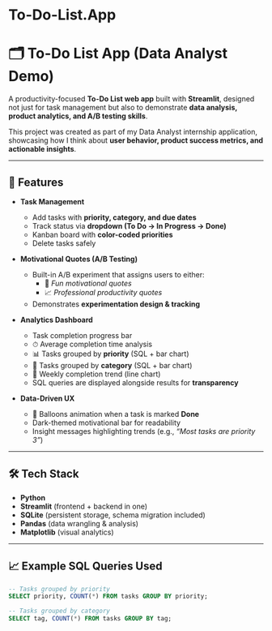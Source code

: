 # To-Do-List.App
# 🗂 To-Do List App (Data Analyst Demo)

A productivity-focused **To-Do List web app** built with **Streamlit**, designed not just for task management but also to demonstrate **data analysis, product analytics, and A/B testing skills**.  

This project was created as part of my Data Analyst internship application, showcasing how I think about **user behavior, product success metrics, and actionable insights**.

---

## 🚀 Features

- **Task Management**
  - Add tasks with **priority, category, and due dates**
  - Track status via **dropdown (To Do → In Progress → Done)**
  - Kanban board with **color-coded priorities**
  - Delete tasks safely

- **Motivational Quotes (A/B Testing)**
  - Built-in A/B experiment that assigns users to either:
    - 🎉 *Fun motivational quotes*  
    - 📈 *Professional productivity quotes*  
  - Demonstrates **experimentation design & tracking**

- **Analytics Dashboard**
  - Task completion progress bar
  - ⏱ Average completion time analysis
  - 📊 Tasks grouped by **priority** (SQL + bar chart)
  - 📂 Tasks grouped by **category** (SQL + bar chart)
  - 📅 Weekly completion trend (line chart)
  - SQL queries are displayed alongside results for **transparency**

- **Data-Driven UX**
  - 🎉 Balloons animation when a task is marked **Done**
  - Dark-themed motivational bar for readability
  - Insight messages highlighting trends (e.g., *“Most tasks are priority 3”*)

---

## 🛠️ Tech Stack

- **Python**
- **Streamlit** (frontend + backend in one)
- **SQLite** (persistent storage, schema migration included)
- **Pandas** (data wrangling & analysis)
- **Matplotlib** (visual analytics)

---

## 📈 Example SQL Queries Used

```sql
-- Tasks grouped by priority
SELECT priority, COUNT(*) FROM tasks GROUP BY priority;

-- Tasks grouped by category
SELECT tag, COUNT(*) FROM tasks GROUP BY tag;

